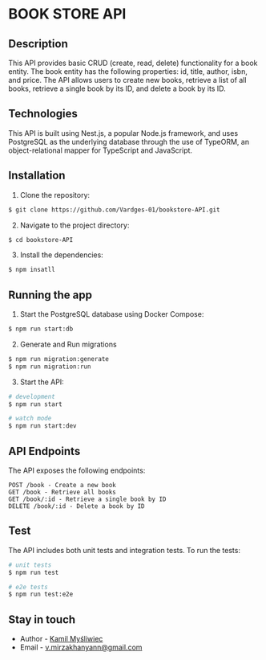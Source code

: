 # BOOK STORE API

## Description

This API provides basic CRUD (create, read, delete) functionality for a book entity. The book entity has the following properties: id, title, author, isbn, and price. The API allows users to create new books, retrieve a list of all books, retrieve a single book by its ID, and delete a book by its ID.

## Technologies

This API is built using Nest.js, a popular Node.js framework, and uses PostgreSQL as the underlying database through the use of TypeORM, an object-relational mapper for TypeScript and JavaScript.

## Installation

1. Clone the repository:

```bash
$ git clone https://github.com/Vardges-01/bookstore-API.git
```
2. Navigate to the project directory:

```bash
$ cd bookstore-API
```
3. Install the dependencies:

```bash
$ npm insatll
```

## Running the app

1. Start the PostgreSQL database using Docker Compose:
```bash
$ npm run start:db
```

2. Generate and Run migrations
```bash
$ npm run migration:generate
$ npm run migration:run
```
3. Start the API:

```bash
# development
$ npm run start

# watch mode
$ npm run start:dev
```

## API Endpoints
The API exposes the following endpoints:
```
POST /book - Create a new book
GET /book - Retrieve all books
GET /book/:id - Retrieve a single book by ID
DELETE /book/:id - Delete a book by ID
```

## Test
The API includes both unit tests and integration tests. To run the tests:

```bash
# unit tests
$ npm run test

# e2e tests
$ npm run test:e2e

```


## Stay in touch

- Author - [Kamil Myśliwiec](https://kamilmysliwiec.com)
- Email - [v.mirzakhanyann@gmail.com](v.mirzakhanyann@gmail.com)

